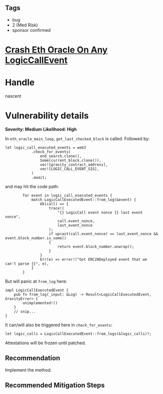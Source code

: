 ## Tags

- bug
- 2 (Med Risk)
- sponsor confirmed

# [Crash Eth Oracle On Any LogicCallEvent](https://github.com/code-423n4/2021-08-gravitybridge-findings/issues/11) 

# Handle

nascent


# Vulnerability details

**Severity: Medium**
**Likelihood: High**

In `eth_oracle_main_loop`, `get_last_checked_block` is called. Followed by:
```rust=
let logic_call_executed_events = web3
            .check_for_events(
                end_search.clone(),
                Some(current_block.clone()),
                vec![gravity_contract_address],
                vec![LOGIC_CALL_EVENT_SIG],
            )
            .await;
```
and may hit the code path:
```rust=
        for event in logic_call_executed_events {
            match LogicCallExecutedEvent::from_log(&event) {
                Ok(call) => {
                    trace!(
                        "{} LogicCall event nonce {} last event nonce",
                        call.event_nonce,
                        last_event_nonce
                    );
                    if upcast(call.event_nonce) == last_event_nonce && event.block_number.is_some()
                    {
                        return event.block_number.unwrap();
                    }
                }
                Err(e) => error!("Got ERC20Deployed event that we can't parse {}", e),
            }
        }
```

But will panic at `from_log` here:
```rust=
impl LogicCallExecutedEvent {
    pub fn from_log(_input: &Log) -> Result<LogicCallExecutedEvent, GravityError> {
        unimplemented!()
    }
    // snip...
}
```
It can/will also be triggered here in `check_for_events`: 
```rust=
let logic_calls = LogicCallExecutedEvent::from_logs(&logic_calls)?;
```

Attestations will be frozen until patched.

## Recommendation
Implement the method.

## Recommended Mitigation Steps

